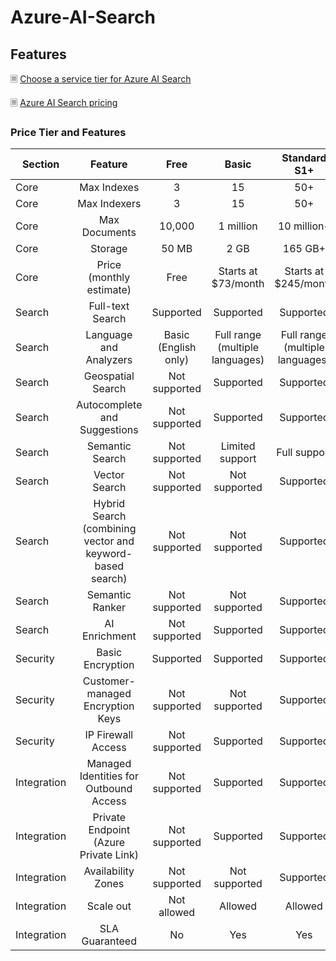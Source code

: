 # Azure-AI-Search

## Features

🗏 [Choose a service tier for Azure AI Search](https://learn.microsoft.com/en-us/azure/search/search-sku-tier)

🗏 [Azure AI Search pricing](https://azure.microsoft.com/en-us/pricing/details/search/)

### Price Tier and Features


| Section     |                           Feature                           |          Free          |               Basic               |           Standard S1+            |
|-------------|:-----------------------------------------------------------:|:----------------------:|:---------------------------------:|:---------------------------------:|
| Core        | Max Indexes                                                 | 3                      | 15                                | 50+                                | 
| Core        | Max Indexers                                                | 3                      | 15                                | 50+                                | 
| Core        | Max Documents                                               | 10,000                 | 1   million                       | 10   million+                      | 
| Core        | Storage                                                     | 50   MB                | 2   GB                            | 165   GB+                           | 
| Core        | Price (monthly estimate)                                    | Free                   | Starts   at $73/month             | Starts   at $245/month           | 
| Search      | Full-text Search                                            | Supported              | Supported                         | Supported                         | 
| Search      | Language and Analyzers                                      | Basic   (English only) | Full   range (multiple languages) | Full   range (multiple languages) | 
| Search      | Geospatial Search                                           | Not   supported        | Supported                         | Supported                         | 
| Search      | Autocomplete and Suggestions                                | Not   supported        | Supported                         | Supported                         | 
| Search      | Semantic Search                                             | Not   supported        | Limited   support                 | Full   support                    | 
| Search      | Vector Search                                               | Not   supported        | Not   supported                   | Supported                         | 
| Search      | Hybrid Search (combining vector   and keyword-based search) | Not   supported        | Not   supported                   | Supported                         | 
| Search      | Semantic Ranker                                             | Not   supported        | Not   supported                   | Supported                         | 
| Search      | AI Enrichment                                               | Not   supported        | Supported                         | Supported                         | 
| Security    | Basic Encryption                                            | Supported              | Supported                         | Supported                         |
| Security    | Customer-managed Encryption Keys                            | Not   supported        | Not   supported                   | Supported                         |
| Security    | IP Firewall Access                                          | Not   supported        | Supported                         | Supported                         |
| Integration | Managed Identities for Outbound   Access                    | Not   supported        | Supported                         | Supported                         |
| Integration | Private Endpoint (Azure Private   Link)                     | Not   supported        | Supported                         | Supported                         |
| Integration | Availability Zones                                          | Not   supported        | Not   supported                   | Supported                         |
| Integration | Scale out                                                   | Not   allowed          | Allowed                           | Allowed                           |
| Integration | SLA Guaranteed                                              | No                     | Yes                               | Yes                               |


